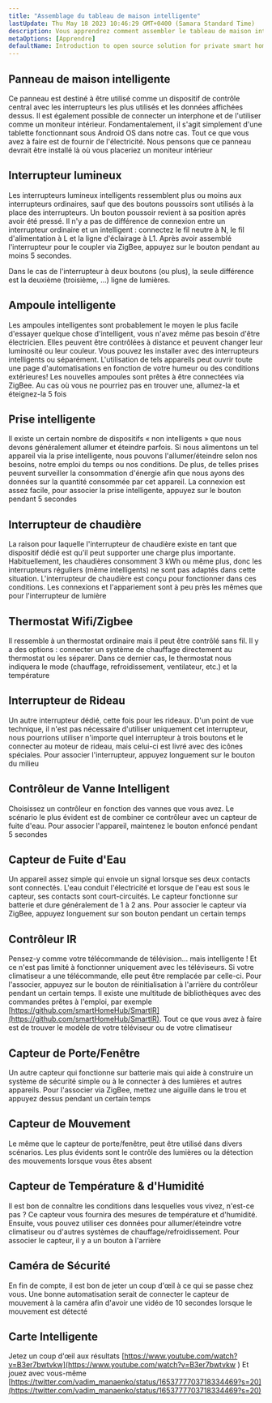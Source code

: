 ```yaml
---
title: "Assemblage du tableau de maison intelligente"
lastUpdate: Thu May 18 2023 10:46:29 GMT+0400 (Samara Standard Time)
description: Vous apprendrez comment assembler le tableau de maison intelligente!
metaOptions: [Apprendre]
defaultName: Introduction to open source solution for private smart homes
---
```


<LessonImages imageClasses="mb" src="smart-home-intro/spring-school-2023-smart-stand-intro.gif" />

## Panneau de maison intelligente 

Ce panneau est destiné à être utilisé comme un dispositif de contrôle central avec les interrupteurs les plus utilisés et les données affichées dessus. Il est également possible de connecter un interphone et de l'utiliser comme un moniteur intérieur. Fondamentalement, il s'agit simplement d'une tablette fonctionnant sous Android OS dans notre cas. Tout ce que vous avez à faire est de fournir de l'électricité. Nous pensons que ce panneau devrait être installé là où vous placeriez un moniteur intérieur

<LessonVideo :videos="[{src: 'https://crustipfs.info/ipfs/QmcbdAJqbwHAQ3NeyWQUwSoS4drDexa3AEs7HXuM1BrUT1', type: 'webm'}]" cover="smart-home-intro/assembling-smart-home-board-1.png" />


## Interrupteur lumineux

Les interrupteurs lumineux intelligents ressemblent plus ou moins aux interrupteurs ordinaires, sauf que des boutons poussoirs sont utilisés à la place des interrupteurs. Un bouton poussoir revient à sa position après avoir été pressé. Il n'y a pas de différence de connexion entre un interrupteur ordinaire et un intelligent : connectez le fil neutre à N, le fil d'alimentation à L et la ligne d'éclairage à L1. Après avoir assemblé l'interrupteur pour le coupler via ZigBee, appuyez sur le bouton pendant au moins 5 secondes.

<LessonVideo :videos="[{src: 'https://crustipfs.info/ipfs/Qmb138DiQWWBgowMj2fC9kmiGYh9WEeytteSkqumWCv2LB', type: 'webm'}]" cover="smart-home-intro/assembling-smart-home-board-2.png" />

Dans le cas de l'interrupteur à deux boutons (ou plus), la seule différence est la deuxième (troisième, ...) ligne de lumières. 

<LessonVideo :videos="[{src: 'https://crustipfs.info/ipfs/QmZiStYZG4rmyNPXXmCXsVPm7witPpnNJMBzD8GtxedgPo', type: 'webm'}]" cover="smart-home-intro/assembling-smart-home-board-3.png" />

## Ampoule intelligente 

Les ampoules intelligentes sont probablement le moyen le plus facile d'essayer quelque chose d'intelligent, vous n'avez même pas besoin d'être électricien. Elles peuvent être contrôlées à distance et peuvent changer leur luminosité ou leur couleur. Vous pouvez les installer avec des interrupteurs intelligents ou séparément. L'utilisation de tels appareils peut ouvrir toute une page d'automatisations en fonction de votre humeur ou des conditions extérieures! Les nouvelles ampoules sont prêtes à être connectées via ZigBee. Au cas où vous ne pourriez pas en trouver une, allumez-la et éteignez-la 5 fois


<LessonVideo :videos="[{src: 'https://crustipfs.info/ipfs/QmbiMHLJqnDpr1Whzvo6Y7zE33cQPuTs7furbt3JW2uiek', type: 'webm'}]" cover="smart-home-intro/assembling-smart-home-board-4.png" />

<LessonVideo :videos="[{src: 'https://crustipfs.info/ipfs/QmTzK4dY168HVgLvVBsRxR4M4vda55XC7pFhpW5kRexujQ', type: 'webm'}]" cover="smart-home-intro/assembling-smart-home-board-5.png" />

<LessonVideo :videos="[{src: 'https://crustipfs.info/ipfs/QmNZFpvVUavKc1Za9SeXqikrfySsfFHuVrkdzgbVB8um7T', type: 'webm'}]" cover="smart-home-intro/assembling-smart-home-board-6.png" />

## Prise intelligente 

Il existe un certain nombre de dispositifs « non intelligents » que nous devons généralement allumer et éteindre parfois. Si nous alimentons un tel appareil via la prise intelligente, nous pouvons l'allumer/éteindre selon nos besoins, notre emploi du temps ou nos conditions. De plus, de telles prises peuvent surveiller la consommation d'énergie afin que nous ayons des données sur la quantité consommée par cet appareil. La connexion est assez facile, pour associer la prise intelligente, appuyez sur le bouton pendant 5 secondes

<LessonVideo :videos="[{src: 'https://crustipfs.info/ipfs/QmRtmKXSv7csHLbKVuZkoA5Eb2zyTkEAbUxLYT6Qt1yxZH', type: 'webm'}]" cover="smart-home-intro/assembling-smart-home-board-7.png" />

## Interrupteur de chaudière 

La raison pour laquelle l'interrupteur de chaudière existe en tant que dispositif dédié est qu'il peut supporter une charge plus importante. Habituellement, les chaudières consomment 3 kWh ou même plus, donc les interrupteurs réguliers (même intelligents) ne sont pas adaptés dans cette situation. L'interrupteur de chaudière est conçu pour fonctionner dans ces conditions. Les connexions et l'appariement sont à peu près les mêmes que pour l'interrupteur de lumière

<LessonVideo :videos="[{src: 'https://crustipfs.info/ipfs/QmNZyRtXXRYCrAQe6s6ZFJLXtUrH7SZHJC1Bt61kTrRX54', type: 'webm'}]" cover="smart-home-intro/assembling-smart-home-board-8.png" />

## Thermostat Wifi/Zigbee

Il ressemble à un thermostat ordinaire mais il peut être contrôlé sans fil. Il y a des options : connecter un système de chauffage directement au thermostat ou les séparer. Dans ce dernier cas, le thermostat nous indiquera le mode (chauffage, refroidissement, ventilateur, etc.) et la température

<LessonVideo :videos="[{src: 'https://crustipfs.info/ipfs/QmRjxo9EGUvQiMm84xvXCL6LfrQJYza71vmFsa9Zpy7qmz', type: 'webm'}]" cover="smart-home-intro/assembling-smart-home-board-9.png" />

## Interrupteur de Rideau

Un autre interrupteur dédié, cette fois pour les rideaux. D'un point de vue technique, il n'est pas nécessaire d'utiliser uniquement cet interrupteur, nous pourrions utiliser n'importe quel interrupteur à trois boutons et le connecter au moteur de rideau, mais celui-ci est livré avec des icônes spéciales. Pour associer l'interrupteur, appuyez longuement sur le bouton du milieu

<LessonVideo :videos="[{src: 'https://crustipfs.info/ipfs/QmRpEpZbyNkzby8Sk22Ymz59DbAcnty1B1osWc2kZr5FZ7', type: 'webm'}]" cover="smart-home-intro/assembling-smart-home-board-10.png" />

## Contrôleur de Vanne Intelligent

Choisissez un contrôleur en fonction des vannes que vous avez. Le scénario le plus évident est de combiner ce contrôleur avec un capteur de fuite d'eau. Pour associer l'appareil, maintenez le bouton enfoncé pendant 5 secondes

<LessonVideo :videos="[{src: 'https://crustipfs.info/ipfs/QmcjZcJ6P8Q5yUfSRx8R2mR4A7r2fi5bLs5uoUr3EAXLZs', type: 'webm'}]" cover="smart-home-intro/assembling-smart-home-board-11.png" />

## Capteur de Fuite d'Eau

Un appareil assez simple qui envoie un signal lorsque ses deux contacts sont connectés. L'eau conduit l'électricité et lorsque de l'eau est sous le capteur, ses contacts sont court-circuités. Le capteur fonctionne sur batterie et dure généralement de 1 à 2 ans. Pour associer le capteur via ZigBee, appuyez longuement sur son bouton pendant un certain temps 

<LessonVideo :videos="[{src: 'https://crustipfs.info/ipfs/QmbgetJK1E8qQMcnBVREutpy8tKfbesqaxXiebjzpoyrdV', type: 'webm'}]" cover="smart-home-intro/assembling-smart-home-board-12.png" />

## Contrôleur IR

Pensez-y comme votre télécommande de télévision... mais intelligente ! Et ce n'est pas limité à fonctionner uniquement avec les téléviseurs. Si votre climatiseur a une télécommande, elle peut être remplacée par celle-ci. Pour l'associer, appuyez sur le bouton de réinitialisation à l'arrière du contrôleur pendant un certain temps. Il existe une multitude de bibliothèques avec des commandes prêtes à l'emploi, par exemple [https://github.com/smartHomeHub/SmartIR](https://github.com/smartHomeHub/SmartIR). Tout ce que vous avez à faire est de trouver le modèle de votre téléviseur ou de votre climatiseur

<LessonVideo :videos="[{src: 'https://crustipfs.info/ipfs/QmVjj92fMLbA6QJ5QhnmiqBT1huD5b7xyfi3VadHFDYwtm', type: 'webm'}]" cover="smart-home-intro/assembling-smart-home-board-13.png" />

## Capteur de Porte/Fenêtre

Un autre capteur qui fonctionne sur batterie mais qui aide à construire un système de sécurité simple ou à le connecter à des lumières et autres appareils. Pour l'associer via ZigBee, mettez une aiguille dans le trou et appuyez dessus pendant un certain temps

<LessonVideo :videos="[{src: 'https://crustipfs.info/ipfs/QmZyb66dKEqk9iCVKhaBk5ZKASi7dXdFSg2CBXY1fwuu5J', type: 'webm'}]" cover="smart-home-intro/assembling-smart-home-board-14.png" />

## Capteur de Mouvement
Le même que le capteur de porte/fenêtre, peut être utilisé dans divers scénarios. Les plus évidents sont le contrôle des lumières ou la détection des mouvements lorsque vous êtes absent

<LessonVideo :videos="[{src: 'https://crustipfs.info/ipfs/QmUA7TLg12pkhkbdGH6fwNDasU1kiyLHBJSutA2YG71Mka', type: 'webm'}]" cover="smart-home-intro/assembling-smart-home-board-15.png" />


## Capteur de Température & d'Humidité

Il est bon de connaître les conditions dans lesquelles vous vivez, n'est-ce pas ? Ce capteur vous fournira des mesures de température et d'humidité. Ensuite, vous pouvez utiliser ces données pour allumer/éteindre votre climatiseur ou d'autres systèmes de chauffage/refroidissement. Pour associer le capteur, il y a un bouton à l'arrière 

<LessonVideo :videos="[{src: 'https://crustipfs.info/ipfs/QmayYFowfJVwQBVxPUSvi5inedqKzhyRZXp8fBUUayJnqH', type: 'webm'}]" cover="smart-home-intro/assembling-smart-home-board-16.png" />

## Caméra de Sécurité

En fin de compte, il est bon de jeter un coup d'œil à ce qui se passe chez vous. Une bonne automatisation serait de connecter le capteur de mouvement à la caméra afin d'avoir une vidéo de 10 secondes lorsque le mouvement est détecté 

<LessonVideo :videos="[{src: 'https://crustipfs.info/ipfs/QmX8nnDCgTx2kuwfAGv6B4orkEg4w6phtJtxSp44HfdD9T', type: 'webm'}]" cover="smart-home-intro/assembling-smart-home-board-17.png"  />


## Carte Intelligente 
Jetez un coup d'œil aux résultats [https://www.youtube.com/watch?v=B3er7bwtvkw](https://www.youtube.com/watch?v=B3er7bwtvkw )
Et jouez avec vous-même [https://twitter.com/vadim_manaenko/status/1653777703718334469?s=20](https://twitter.com/vadim_manaenko/status/1653777703718334469?s=20)

